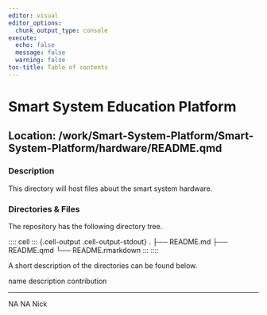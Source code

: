 ```yaml
---
editor: visual
editor_options:
  chunk_output_type: console
execute:
  echo: false
  message: false
  warning: false
toc-title: Table of contents
---
```


# Smart System Education Platform

## Location: /work/Smart-System-Platform/Smart-System-Platform/hardware/README.qmd

### Description

This directory will host files about the smart system hardware.

### Directories & Files

The repository has the following directory tree.

:::: cell
::: {.cell-output .cell-output-stdout}
    .
    ├── README.md
    ├── README.qmd
    └── README.rmarkdown
:::
::::

A short description of the directories can be found below.

  name   description   contribution
  ------ ------------- --------------
  NA     NA            Nick
